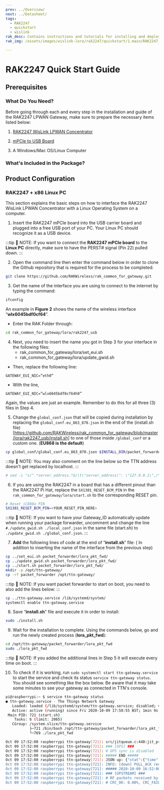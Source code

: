 ```yaml
---
prev: ../Overview/
next: ../Datasheet/
tags:
  - RAK2247
  - quickstart
  - wislink
rak_desc: Contains instructions and tutorials for installing and deploying your RAK2247 WisLink LPWAN Concentrator. Instructions are written in a detailed and step-by-step manner for an easier experience in setting up your LPWAN Concentrator.
rak_img: /assets/images/wislink-lora/rak2247/quickstart/1.main/RAK2247_home.png

---
```


# RAK2247 Quick Start Guide

## Prerequisites



### What Do You Need?

Before going through each and every step in the installation and guide of the RAK2247 LPWAN Gateway, make sure to prepare the necessary items listed below:

1. [RAK2247 WisLink LPWAN Concentrator](https://store.rakwireless.com/products/rak2247-lorawan-gateway-concentrator-module?utm_source=RAK2247WisLink-LoRa&utm_medium=Document&utm_campaign=BuyFromStore)
2. [mPCIe to USB Board](https://store.rakwireless.com/products/mpcie-to-usb-board)

3. A Windows/Mac OS/Linux Computer

### What's Included in the Package?

<rk-img
  src="/assets/images/wislink-lora/rak2247/quickstart/2.quickstart/package.jpg"
  width="70%"
  caption="Package Contents"
/>

## Product Configuration

### RAK2247 + x86 Linux PC
This section explains the basic steps on how to interface the RAK2247 WisLink LPWAN Concentrator with a Linux Operating System on a computer.

1. Insert the RAK2247 mPCIe board into the USB carrier board and plugged into a free USB port of your PC. Your Linux PC should recognize it as a USB device.

:::tip 📝 NOTE:
 If you want to connect the **RAK2247 mPCIe board** to the **Linux PC** directly, make sure to have the PERST# signal (Pin 22) pulled down.
:::

<rk-img
  src="/assets/images/wislink-lora/rak2247/quickstart/3.rak2247-linuxpc/rak2247-pcie.jpg"
  width="60%"
  caption="RAK2247 WisLink LPWAN Concentrator to a PCIe-to-USB board"
/>

2. Open the command line then enter the command below in order to clone the Github repository that is required for the process to be completed:

```sh
git clone https://github.com/RAKWireless/rak_common_for_gateway.git
```

3. Get the name of the interface you are using to connect to the internet by typing the command:

```sh
ifconfig
```

An example in **Figure 2** shows the name of the wireless interface “**wlx6045bdf0cf64**”.

<rk-img
  src="/assets/images/wislink-lora/rak2247/quickstart/3.rak2247-linuxpc/network-name.jpg"
  width="75%"
  caption="Network Interface Name"
/>

* Enter the RAK Folder through:

```sh
cd rak_common_for_gateway/lora/rak2247_usb
```

4. Next, you need to insert the name you got in Step 3 for your interface in the following files:
    * rak_common_for_gateway/lora/set_eui.sh
    * rak_common_for_gateway/lora/update_gwid.sh
* Then, replace the following line:

```
GATEWAY_EUI_NIC=”eth0”
```

* With the line,

```
GATEWAY_EUI_NIC=”wlx6045bdf0cf64h0”
```

Again, the values are just an example. Remember to do this for all three (3) files in Step 4.

5. Change the `global_conf.json` that will be copied during installation by replacing the `global_conf.eu_863_870.json` in the end of the (install.sh file)[https://github.com/RAKWireless/rak_common_for_gateway/blob/master/lora/rak2247_usb/install.sh] to one of those inside `/global_conf` or a custom one. (**EU868 is the default**)
```sh
cp global_conf/global_conf.eu_863_870.json $INSTALL_DIR/packet_forwarder/lora_pkt_fwd/global_conf.json
```

:::tip 📝 NOTE:
 You may also comment on the line below so the TTN address doesn't get replaced by localhost.
:::
```sh
# sed -i "s/^.*server_address.*$/\t\"server_address\": \"127.0.0.1\",/" $INSTALL_DIR/packet_forwarder/lora_pkt_fwd/global_conf.json
```

6. If you are using the RAK2247 in a board that has a different pinout than the RAK2247 Pi Hat, replace the `SX1301_RESET_BCM_PIN` in the `rak_common_for_gateway/lora/start.sh` to the corresponding RESET pin.
```sh
# Reset iC880a PIN
SX1301_RESET_BCM_PIN=<YOUR_RESET_PIN_HERE>
```
:::tip 📝 NOTE:
 If you want to have your Gateway_ID automatically update when running your package forwarder, uncomment and change the line `#./update_gwid.sh ./local_conf.json` in the same file (start.sh) to `./update_gwid.sh ./global_conf.json`.
:::

7. **Add** the following lines of code at the end of “**install.sh**” file: ( In addition to inserting the name of the interface from the previous step)

```sh
cp ../set_eui.sh packet_forwarder/lora_pkt_fwd/
cp ../update_gwid.sh packet_forwarder/lora_pkt_fwd/
cp ../start.sh packet_forwarder/lora_pkt_fwd/
mkdir -p /opt/ttn-gateway/
cp -rf packet_forwarder /opt/ttn-gateway/
```

:::tip 📝 NOTE:
 If you want packet forwarder to start on boot, you need to also add the lines below:
:::

```sh
cp ../ttn-gateway.service /lib/systemd/system/
systemctl enable ttn-gateway.service
```

8. Save “**install.sh**” file and execute it in order to install:

```sh
sudo ./install.sh
```

9. Wait for the installation to complete. Using the commands below, go and run the newly created process (**lora_pkt_fwd**):

```sh
cd /opt/ttn-gateway/packet_forwarder/lora_pkt_fwd
sudo ./lora_pkt_fwd
```
:::tip 📝 NOTE:
 If you added the additional lines in Step 5 it will execute every time on boot.
:::

10. To check if it is working, run `sudo systemctl start ttn-gateway.service` to start the service and check its status `service ttn-gateway status`. You should see something like the box below. Be aware that it may take some minutes to see your gateway as connected in TTN's console.
```sh
pi@raspberrypi:~ $ service ttn-gateway status
● ttn-gateway.service - The Things Network Gateway
   Loaded: loaded (/lib/systemd/system/ttn-gateway.service; disabled; vendor preset: enabled)
   Active: active (running) since Fri 2020-10-09 17:50:55 BST; 1min 9s ago
 Main PID: 721 (start.sh)
    Tasks: 6 (limit: 2065)
   CGroup: /system.slice/ttn-gateway.service
           ├─721 /bin/bash /opt/ttn-gateway/packet_forwarder/lora_pkt_fwd/start.sh
           └─769 ./lora_pkt_fwd

Oct 09 17:52:00 raspberrypi ttn-gateway[721]: src/jitqueue.c:448:jit_print_queue(): INFO: [jit] queue is empty
Oct 09 17:52:00 raspberrypi ttn-gateway[721]: ### [GPS] ###
Oct 09 17:52:00 raspberrypi ttn-gateway[721]: # GPS sync is disabled
Oct 09 17:52:00 raspberrypi ttn-gateway[721]: ##### END #####
Oct 09 17:52:00 raspberrypi ttn-gateway[721]: JSON up: {"stat":{"time":"2020-10-09 16:51:30 GMT","rxnb":0,"rxok":0,"rxfw":0,"ackr":0.0,"dwnb":0,"t
Oct 09 17:52:00 raspberrypi ttn-gateway[721]: INFO: [down] PULL_ACK received in 368 ms
Oct 09 17:52:00 raspberrypi ttn-gateway[721]: ##### 2020-10-09 16:52:00 GMT #####
Oct 09 17:52:00 raspberrypi ttn-gateway[721]: ### [UPSTREAM] ###
Oct 09 17:52:00 raspberrypi ttn-gateway[721]: # RF packets received by concentrator: 0
Oct 09 17:52:00 raspberrypi ttn-gateway[721]: # CRC_OK: 0.00%, CRC_FAIL: 0.00%, NO_CRC: 0.00%
```

